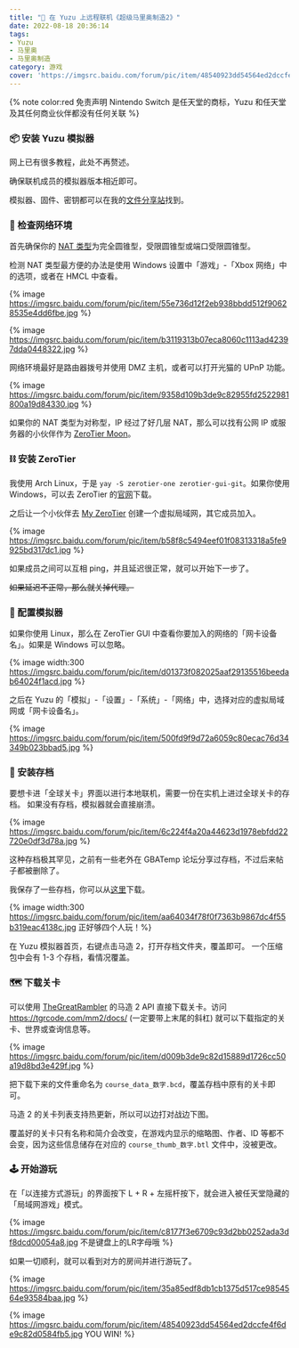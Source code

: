 ```yaml
---
title: "🎯 在 Yuzu 上远程联机《超级马里奥制造2》"
date: 2022-08-18 20:36:14
tags:
- Yuzu
- 马里奥
- 马里奥制造
category: 游戏
cover: 'https://imgsrc.baidu.com/forum/pic/item/48540923dd54564ed2dccfe4f6de9c82d0584fb5.jpg'
---
```



{% note color:red 免责声明 Nintendo Switch 是任天堂的商标，Yuzu 和任天堂及其任何商业伙伴都没有任何关联 %}

### 📦 安装 Yuzu 模拟器

网上已有很多教程，此处不再赘述。

确保联机成员的模拟器版本相近即可。

模拟器、固件、密钥都可以在我的[文件分享站](https://file.chyk.ink)找到。

### 📡 检查网络环境

首先确保你的 [NAT 类型](https://blog.csdn.net/s2603898260/article/details/118755474)为完全圆锥型，受限圆锥型或端口受限圆锥型。

检测 NAT 类型最方便的办法是使用 Windows 设置中「游戏」-「Xbox 网络」中的选项，或者在 HMCL 中查看。

{% image https://imgsrc.baidu.com/forum/pic/item/55e736d12f2eb938bbdd512f90628535e4dd6fbe.jpg %}

{% image https://imgsrc.baidu.com/forum/pic/item/b3119313b07eca8060c1113ad42397dda0448322.jpg %}

网络环境最好是路由器拨号并使用 DMZ 主机，或者可以打开光猫的 UPnP 功能。

{% image https://imgsrc.baidu.com/forum/pic/item/9358d109b3de9c82955fd2522981800a19d84330.jpg %}

如果你的 NAT 类型为对称型，IP 经过了好几层 NAT，那么可以找有公网 IP 或服务器的小伙伴作为 [ZeroTier Moon](https://blog.csdn.net/JohnGene/article/details/122412705)。

### ⛓️ 安装 ZeroTier

我使用 Arch Linux，于是 `yay -S zerotier-one zerotier-gui-git`。如果你使用 Windows，可以去 ZeroTier 的[官网](https://zerotier.com)下载。

之后让一个小伙伴去 [My ZeroTier](https://my.zerotier.com) 创建一个虚拟局域网，其它成员加入。

{% image https://imgsrc.baidu.com/forum/pic/item/b58f8c5494eef01f08313318a5fe9925bd317dc1.jpg %}

如果成员之间可以互相 ping，并且延迟很正常，就可以开始下一步了。

~~如果延迟不正常，那么就关掉代理。~~

### 🔧 配置模拟器

如果你使用 Linux，那么在 ZeroTier GUI 中查看你要加入的网络的「网卡设备名」。如果是 Windows 可以忽略。

{% image width:300 https://imgsrc.baidu.com/forum/pic/item/d01373f082025aaf29135516beedab64024f1acd.jpg %}

之后在 Yuzu 的「模拟」-「设置」-「系统」-「网络」中，选择对应的虚拟局域网或「网卡设备名」。

{% image https://imgsrc.baidu.com/forum/pic/item/500fd9f9d72a6059c80ecac76d34349b023bbad5.jpg %}

### 📇 安装存档

要想卡进「全球关卡」界面以进行本地联机，需要一份在实机上进过全球关卡的存档。
如果没有存档，模拟器就会直接崩溃。

{% image https://imgsrc.baidu.com/forum/pic/item/6c224f4a20a44623d1978ebfdd22720e0df3d78a.jpg %}

这种存档极其罕见，之前有一些老外在 GBATemp 论坛分享过存档，不过后来帖子都被删除了。

我保存了一些存档，你可以从[这里](https://file.chyk.ink/%E4%B8%80%E5%88%80%E6%96%A9%E3%81%AE%E5%B0%8F%E7%AA%9D/%E6%A8%A1%E6%8B%9F%E5%99%A8%E6%B8%B8%E6%88%8F/%E9%A9%AC%E9%80%A02%E8%B6%85%E5%A4%A7%E7%A6%BB%E7%BA%BF%E5%85%B3%E5%8D%A1%E5%8C%85)下载。

{% image width:300 https://imgsrc.baidu.com/forum/pic/item/aa64034f78f0f7363b9867dc4f55b319eac4138c.jpg 正好够四个人玩！%}

在 Yuzu 模拟器首页，右键点击马造 2，打开存档文件夹，覆盖即可。
一个压缩包中会有 1-3 个存档，看情况覆盖。

### 🗺️ 下载关卡

可以使用 [TheGreatRambler](https://github.com/TheGreatRambler) 的马造 2 API 直接下载关卡。访问 https://tgrcode.com/mm2/docs/ (一定要带上末尾的斜杠) 就可以下载指定的关卡、世界或查询信息等。

{% image https://imgsrc.baidu.com/forum/pic/item/d009b3de9c82d15889d1726cc50a19d8bd3e429f.jpg %}

把下载下来的文件重命名为 `course_data_数字.bcd`，覆盖存档中原有的关卡即可。

马造 2 的关卡列表支持热更新，所以可以边打对战边下图。

覆盖好的关卡只有名称和简介会改变，在游戏内显示的缩略图、作者、ID 等都不会变，因为这些信息储存在对应的 `course_thumb_数字.btl` 文件中，没被更改。

### 🕹️ 开始游玩

在「以连接方式游玩」的界面按下 L + R + 左摇杆按下，就会进入被任天堂隐藏的「局域网游戏」模式。

{% image https://imgsrc.baidu.com/forum/pic/item/c8177f3e6709c93d2bb0252ada3df8dcd00054a8.jpg 不是键盘上的LR字母哦 %}

如果一切顺利，就可以看到对方的房间并进行游玩了。

{% image https://imgsrc.baidu.com/forum/pic/item/35a85edf8db1cb1375d517ce9854564e93584baa.jpg %}

{% image https://imgsrc.baidu.com/forum/pic/item/48540923dd54564ed2dccfe4f6de9c82d0584fb5.jpg YOU WIN! %}
